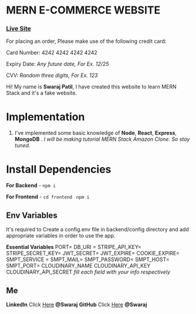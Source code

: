 # MERN E-COMMERCE WEBSITE
### [Live Site](https://6packecommerce.vercel.app/)

For placing an order, Please make use of the following credit card:

Card Number: 4242 4242 4242 4242

Expiry Date: _Any future date, For Ex. 12/25_

CVV: _Random three digits, For Ex. 123_

Hi! My name is **Swaraj Patil**, I have created this website to learn MERN Stack and it's a fake website.

# Implementation

1.  I've implemented some basic knowledge of **Node**, **React**, **Express**, **MongoDB** . _I will be making tutorial MERN Stack Amazon Clone. So stay tuned._


# Install Dependencies

**For Backend** - `npm i`

**For Frontend** - `cd frontend` ` npm i`

## Env Variables

It's required to Create a config.env file in backend/config directory and add appropriate variables in order to use the app.

**Essential Variables**
PORT=
DB_URI =
STRIPE_API_KEY=
STRIPE_SECRET_KEY=
JWT_SECRET=
JWT_EXPIRE=
COOKIE_EXPIRE=
SMPT_SERVICE =
SMPT_MAIL=
SMPT_PASSWORD=
SMPT_HOST=
SMPT_PORT=
CLOUDINARY_NAME
CLOUDINARY_API_KEY
CLOUDINARY_API_SECRET
_fill each field with your info respectively_

## Me

**LinkedIn** Click [Here](https://in.linkedin.com/in/swaraj1703) **@Swaraj**
**GitHub** Click [Here](https://github.com/Swaraj-Patil) **@Swaraj**
